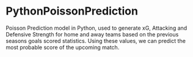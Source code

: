 # PythonPoissonPrediction
Poisson Prediction model in Python, used to generate xG, Attacking and Defensive Strength for home and away teams based on the previous seasons goals scored statistics. Using these values, we can predict the most probable score of the upcoming match.
